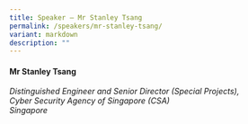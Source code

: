 ```yaml
---
title: Speaker – Mr Stanley Tsang
permalink: /speakers/mr-stanley-tsang/
variant: markdown
description: ""
---
```

#### **Mr Stanley Tsang**

*Distinguished Engineer and Senior Director (Special Projects), <br> Cyber Security Agency of Singapore (CSA)<br> Singapore*